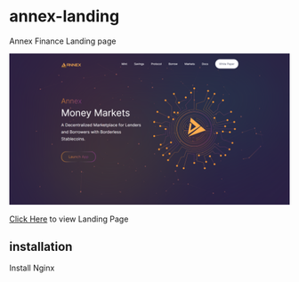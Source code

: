 # annex-landing
Annex Finance Landing page

![image](/Screenshot.png)

[Click Here](https://annex.finance) to view Landing Page


## installation
Install Nginx
